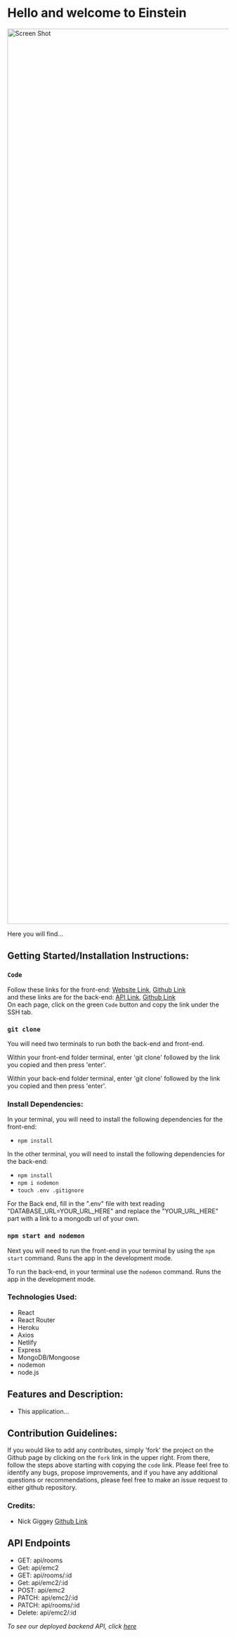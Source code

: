 # Hello and welcome to Einstein
<img width="2038" alt="Screen Shot" src="">

Here you will find...

## Getting Started/Installation Instructions:
### `Code`

Follow these links for the front-end:
[Website Link](), 
[Github Link]()</br>
and these links are for the back-end:
[API Link](http://localhost:1337), 
[Github Link]()</br> On each page, click on the green `Code` button and copy the link under the SSH tab.

### `git clone`

You will need two terminals to run both the back-end and front-end.

Within your front-end folder terminal, enter 'git clone' followed by the link you copied and then press 'enter'.

Within your back-end folder terminal, enter 'git clone' followed by the link you copied and then press 'enter'.

### Install Dependencies:

In your terminal, you will need to install the following dependencies for the front-end:

- `npm install`

In the other terminal, you will need to install the following dependencies for the back-end:

- `npm install`
- `npm i nodemon`
- `touch .env .gitignore`

For the Back end, fill in the ".env" file with text reading "DATABASE_URL=YOUR_URL_HERE" and replace the "YOUR_URL_HERE" part with a link to a mongodb url of your own.

### `npm start and nodemon`

Next you will need to run the front-end in your terminal by using the `npm start` command. 
Runs the app in the development mode.

To run the back-end, in your terminal use the `nodemon` command. 
Runs the app in the development mode.

### Technologies Used:

- React
- React Router 
- Heroku
- Axios
- Netlify
- Express
- MongoDB/Mongoose
- nodemon
- node.js

## Features and Description:

- This application...

## Contribution Guidelines:

If you would like to add any contributes, simply 'fork' the project on the Github page by clicking on the `fork` link in the upper right. From there, follow the steps above starting with copying the `code` link. Please feel free to identify any bugs, propose improvements, and if you have any additional questions or recommendations, please feel free to make an issue request to either github repository.

### Credits: ###

- Nick Giggey [Github Link](https://github.com/nickgiggey)

## API Endpoints

- GET: api/rooms
- Get: api/emc2
- GET: api/rooms/:id
- Get: api/emc2/:id
- POST: api/emc2
- PATCH: api/emc2/:id
- PATCH: api/rooms/:id
- Delete: api/emc2/:id


_To see our deployed backend API, click [here](http://localhost:1337/api/rooms)_